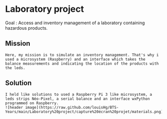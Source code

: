 # Laboratory project
Goal : Access and inventory management of a laboratory containing hazardous products.

## Mission
```
Here, my mission is to simulate an inventory management. That's why i used a microsystem (Raspberry) and an interface which takes the balance measurements and indicating the location of the products with the leds.
```
## Solution
```
I held like solutions to used a Raspberry Pi 3 like microsystem, a leds strips Néo-Pixel, a serial balance and an interface wxPython programmed on Raspberry.
![header image](https://raw.github.com/louisHg/BTS-Years/main/Laboratory%20project/capture%20écran%20projet/materials.png)
```
